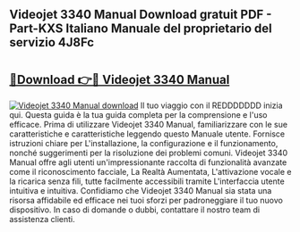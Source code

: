 ## Videojet 3340 Manual Download gratuit PDF - Part-KXS Italiano Manuale del proprietario del servizio 4J8Fc

# <h2><a href="http://dfgd5f.blite.top/?on=Videojet+3340+Manual">🔗Download 👉🔴 Videojet 3340 Manual</a></h2>

[![Videojet 3340 Manual download](https://i.imgur.com/lujVjoI.png)](http://dfgd5f.blite.top/?on=Videojet+3340+Manual)
Il tuo viaggio con il REDDDDDDD inizia qui. Questa guida è la tua guida completa per la comprensione e l'uso efficace. Prima di utilizzare Videojet 3340 Manual, familiarizzare con le sue caratteristiche e caratteristiche leggendo questo Manuale utente. Fornisce istruzioni chiare per L'installazione, la configurazione e il funzionamento, nonché suggerimenti per la risoluzione dei problemi comuni. Videojet 3340 Manual offre agli utenti un'impressionante raccolta di funzionalità avanzate come il riconoscimento facciale, La Realtà Aumentata, L'attivazione vocale e la ricarica senza fili, tutte facilmente accessibili tramite L'interfaccia utente intuitiva e intuitiva. Confidiamo che Videojet 3340 Manual sia stata una risorsa affidabile ed efficace nei tuoi sforzi per padroneggiare il tuo nuovo dispositivo. In caso di domande o dubbi, contattare il nostro team di assistenza clienti.
